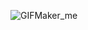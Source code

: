 ![GIFMaker_me](https://github.com/underthesun7213/sophiaJu/assets/103552820/e641d4a8-d8ca-4611-bf6f-12bbc8784dfa)
